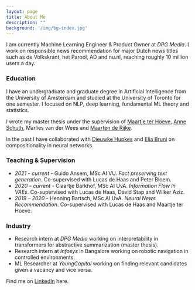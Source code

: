 ```yaml
---
layout: page
title: About Me
description: ""
background: '/img/bg-index.jpg'
---
```


I am currently Machine Learning Engineer & Product Owner at *DPG Media*. I work on responsible news recommendation for major Dutch news titles such as de Volkskrant, het Parool, AD and nu.nl, reaching roughly 10 million users a day.


### Education
I have an undergraduate and graduate degree in Artificial Intelligence from the University of Amsterdam and studied at the University of Toronto for one semester. I focused on NLP, deep learning, fundamental ML theory and statistics.

I wrote my master thesis under the supervision of [Maartje ter Hoeve](https://maartjeth.github.io/), [Anne Schuth](https://www.anneschuth.nl/), Marlies van der Wees and [Maarten de Rijke](https://staff.fnwi.uva.nl/m.derijke/).

In the past I have collaborated with [Dieuwke Hupkes](https://dieuwkehupkes.nl/) and [Elia Bruni](https://eliabruni.github.io/) on compositionality in neural networks.

### Teaching & Supervision
- *2021 - current* - Guido Ansem, MSc AI VU. *Fact preserving text generation*. Co-supervised with Lucas de Haas and Peter Bloem.
- *2020 – current* - Claartje Barkhof, MSc AI UvA. *Information Flow in VAEs*. Co-supervised with Lucas de Haas, David Stap and Wilker Aziz.
- *2019 – 2020* - Henning Bartsch, MSc AI UvA. *Neural News Recommendation*. Co-supervised with Lucas de Haas and Maartje ter Hoeve.

### Industry
- Research intern at *DPG Media* working on interpretability in transformers for abstractive summarization (master thesis).
- Research intern at *Infosys* in Bangalore working on robotic navigation in controlled environments.  
- ML Researcher at *YoungCapital* working on finding relevant candidates given a vacancy and vice versa.

Find me on [LinkedIn](https://www.linkedin.com/in/joris-baan-669324b3/) here.
